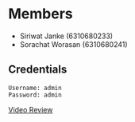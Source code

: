 # Members
- Siriwat Janke (6310680233)
- Sorachat Worasan (6310680241)

## Credentials
```
Username: admin
Password: admin
```

[Video Review](https://drive.google.com/file/d/1sym7UUczjSvw4pC9B6LuirjfGboW4R2s/view?usp=sharing)